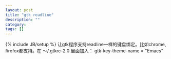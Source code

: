 ```yaml
---
layout: post
title: "gtk readline"
description: ""
category: 
tags: []
---
```

{% include JB/setup %}
让gtk程序支持readline一样的键盘绑定。比如chrome, firefox都支持。在 ～/.gtkrc-2.0 里面加入： gtk-key-theme-name = "Emacs"
